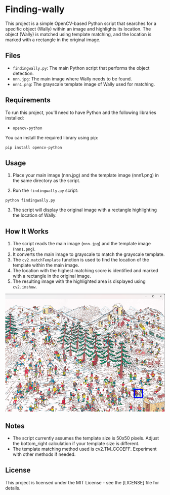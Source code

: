 # Finding-wally

This project is a simple OpenCV-based Python script that searches for a specific object (Wally) within an image and highlights its location. The object (Wally) is matched using template matching, and the location is marked with a rectangle in the original image.

## Files

- `findingwally.py`: The main Python script that performs the object detection.
- `nnn.jpg`: The main image where Wally needs to be found.
- `nnn1.png`: The grayscale template image of Wally used for matching.

## Requirements

To run this project, you'll need to have Python and the following libraries installed:

- `opencv-python`

You can install the required library using pip:

```
pip install opencv-python
```
## Usage 

1. Place your main image (nnn.jpg) and the template image (nnn1.png) in the same directory as the script.

2. Run the `findingwally.py` script:
```
python findingwally.py
```
3. The script will display the original image with a rectangle highlighting the location of Wally.

## How It Works
1. The script reads the main image (`nnn.jpg`) and the template image (`nnn1.png`).
2. It converts the main image to grayscale to match the grayscale template.
3. The `cv2.matchTemplate` function is used to find the location of the template within the main image.
4. The location with the highest matching score is identified and marked with a rectangle in the original image.
5. The resulting image with the highlighted area is displayed using `cv2.imshow`.

![Wally Found](wally.png)

## Notes
- The script currently assumes the template size is 50x50 pixels. Adjust the bottom_right calculation if your template size is different.
- The template matching method used is cv2.TM_CCOEFF. Experiment with other methods if needed.

## License
This project is licensed under the MIT License - see the [LICENSE] file for details.
